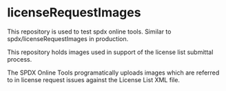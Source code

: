 # licenseRequestImages

This repository is used to test spdx online tools. Similar to spdx/licenseRequestImages in production. 

This repository holds images used in support of the license list submittal process.

The SPDX Online Tools programatically uploads images which are referred to in license request issues against the License List XML file.
